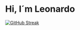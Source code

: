 # Hi, I´m Leonardo


[![GitHub Streak](http://github-readme-streak-stats.herokuapp.com?user=LeonardoCarvalho01&theme=dark&background=000000)](https://git.io/streak-stats)

